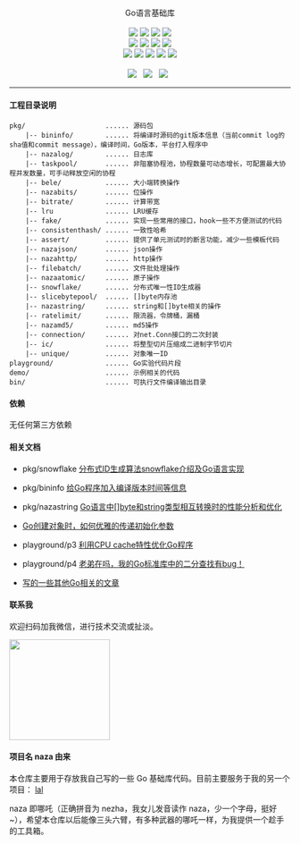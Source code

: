 <p align="center">
<br>
Go语言基础库
<br><br>
<a title="TravisCI" target="_blank" href="https://www.travis-ci.org/q191201771/naza"><img src="https://www.travis-ci.org/q191201771/naza.svg?branch=master"></a>
<a title="codecov" target="_blank" href="https://codecov.io/gh/q191201771/naza"><img src="https://codecov.io/gh/q191201771/naza/branch/master/graph/badge.svg?style=flat-square"></a>
<a title="goreportcard" target="_blank" href="https://goreportcard.com/report/github.com/q191201771/naza"><img src="https://goreportcard.com/badge/github.com/q191201771/naza?style=flat-square"></a>
<a title="sourcegraph" target="_blank" href="https://sourcegraph.com/github.com/q191201771/naza"><img src="https://sourcegraph.com/github.com/q191201771/naza/-/badge.svg"></a>
<br>
<a title="codeline" target="_blank" href="https://github.com/q191201771/naza"><img src="https://sloc.xyz/github/q191201771/naza/?category=code"></a>
<a title="license" target="_blank" href="https://github.com/q191201771/naza/blob/master/LICENSE"><img src="https://img.shields.io/badge/license-MIT-brightgreen.svg?style=flat-square"></a>
<a title="lastcommit" target="_blank" href="https://github.com/q191201771/naza/commits/master"><img src="https://img.shields.io/github/commit-activity/m/q191201771/naza.svg?style=flat-square"></a>
<a title="commitactivity" target="_blank" href="https://github.com/q191201771/naza/graphs/commit-activity"><img src="https://img.shields.io/github/last-commit/q191201771/naza.svg?style=flat-square"></a>
<br>
<a title="pr" target="_blank" href="https://github.com/q191201771/naza/pulls"><img src="https://img.shields.io/github/issues-pr-closed/q191201771/naza.svg?style=flat-square&color=FF9966"></a>
<a title="hits" target="_blank" href="https://github.com/q191201771/naza"><img src="https://hits.b3log.org/q191201771/naza.svg?style=flat-square"></a>
<a title="language" target="_blank" href="https://github.com/q191201771/naza"><img src="https://img.shields.io/github/languages/count/q191201771/naza.svg?style=flat-square"></a>
<a title="toplanguage" target="_blank" href="https://github.com/q191201771/naza"><img src="https://img.shields.io/github/languages/top/q191201771/naza.svg?style=flat-square"></a>
<a title="godoc" target="_blank" href="https://godoc.org/github.com/q191201771/naza"><img src="http://img.shields.io/badge/godoc-reference-5272B4.svg?style=flat-square"></a>
<br><br>
<a title="watcher" target="_blank" href="https://github.com/q191201771/naza/watchers"><img src="https://img.shields.io/github/watchers/q191201771/naza.svg?label=Watchers&style=social"></a>&nbsp;&nbsp;
<a title="star" target="_blank" href="https://github.com/q191201771/naza/stargazers"><img src="https://img.shields.io/github/stars/q191201771/naza.svg?label=Stars&style=social"></a>&nbsp;&nbsp;
<a title="fork" target="_blank" href="https://github.com/q191201771/naza/network/members"><img src="https://img.shields.io/github/forks/q191201771/naza.svg?label=Forks&style=social"></a>&nbsp;&nbsp;
</p>

---

#### 工程目录说明

```
pkg/                    ...... 源码包
    |-- bininfo/        ...... 将编译时源码的git版本信息（当前commit log的sha值和commit message），编译时间，Go版本，平台打入程序中
    |-- nazalog/        ...... 日志库
    |-- taskpool/       ...... 非阻塞协程池，协程数量可动态增长，可配置最大协程并发数量，可手动释放空闲的协程
    |-- bele/           ...... 大小端转换操作
    |-- nazabits/       ...... 位操作
    |-- bitrate/        ...... 计算带宽
    |-- lru             ...... LRU缓存
    |-- fake/           ...... 实现一些常用的接口，hook一些不方便测试的代码
    |-- consistenthash/ ...... 一致性哈希
    |-- assert/         ...... 提供了单元测试时的断言功能，减少一些模板代码
    |-- nazajson/       ...... json操作
    |-- nazahttp/       ...... http操作
    |-- filebatch/      ...... 文件批处理操作
    |-- nazaatomic/     ...... 原子操作
    |-- snowflake/      ...... 分布式唯一性ID生成器
    |-- slicebytepool/  ...... []byte内存池
    |-- nazastring/     ...... string和[]byte相关的操作
    |-- ratelimit/      ...... 限流器，令牌桶，漏桶
    |-- nazamd5/        ...... md5操作
    |-- connection/     ...... 对net.Conn接口的二次封装
    |-- ic/             ...... 将整型切片压缩成二进制字节切片
    |-- unique/         ...... 对象唯一ID
playground/             ...... Go实验代码片段
demo/                   ...... 示例相关的代码
bin/                    ...... 可执行文件编译输出目录
```

#### 依赖

无任何第三方依赖

#### 相关文档

* pkg/snowflake [分布式ID生成算法snowflake介绍及Go语言实现](https://pengrl.com/p/20041/)
* pkg/bininfo [给Go程序加入编译版本时间等信息](https://pengrl.com/p/37397/)
* pkg/nazastring [Go语言中[]byte和string类型相互转换时的性能分析和优化](https://www.pengrl.com/p/31544/)

* [Go创建对象时，如何优雅的传递初始化参数](https://pengrl.com/p/60015/)
* playground/p3 [利用CPU cache特性优化Go程序](https://pengrl.com/p/9125/)
* playground/p4 [老弟在吗，我的Go标准库中的二分查找有bug！](https://pengrl.com/p/20011/)
* [写的一些其他Go相关的文章](https://pengrl.com/categories/Go/)

#### 联系我

欢迎扫码加我微信，进行技术交流或扯淡。

<img src="https://pengrl.com/images/yoko_vx.jpeg" width="180" height="180" />

#### 项目名 naza 由来

本仓库主要用于存放我自己写的一些 Go 基础库代码。目前主要服务于我的另一个项目： [lal](https:////github.com/q191201771/lal)

naza 即哪吒（正确拼音为 nezha，我女儿发音读作 naza，少一个字母，挺好~），希望本仓库以后能像三头六臂，有多种武器的哪吒一样，为我提供一个趁手的工具箱。

